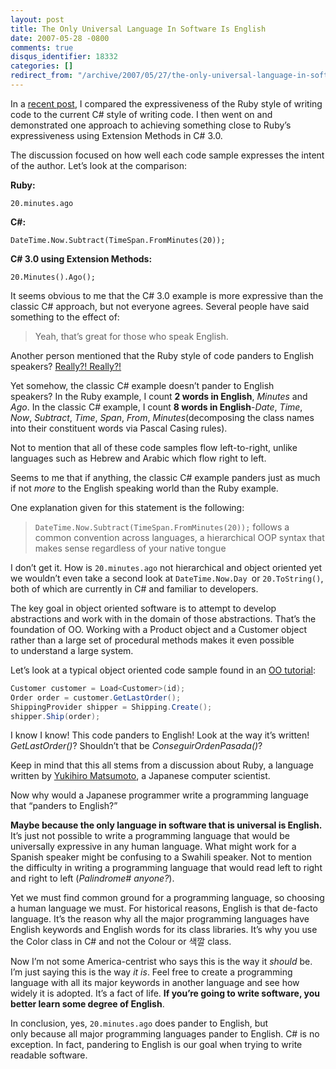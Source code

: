 ```yaml
---
layout: post
title: The Only Universal Language In Software Is English
date: 2007-05-28 -0800
comments: true
disqus_identifier: 18332
categories: []
redirect_from: "/archive/2007/05/27/the-only-universal-language-in-software-is-english.aspx/"
---
```


In a [recent
post](https://haacked.com/archive/2007/05/24/ruby-like-syntax-in-c-3.0.aspx "Ruby Like syntaxt in C# 3.0"),
I compared the expressiveness of the Ruby style of writing code to the
current C\# style of writing code. I then went on and demonstrated one
approach to achieving something close to Ruby’s expressiveness using
Extension Methods in C\# 3.0.

The discussion focused on how well each code sample expresses the intent
of the author. Let’s look at the comparison:

**Ruby:**

`20.minutes.ago`

**C\#:**

`DateTime.Now.Subtract(TimeSpan.FromMinutes(20));`

**C\# 3.0 using Extension Methods:**

`20.Minutes().Ago();`

It seems obvious to me that the C\# 3.0 example is more expressive than
the classic C\# approach, but not everyone agrees. Several people have
said something to the effect of:

> Yeah, that’s great for those who speak English.

Another person mentioned that the Ruby style of code panders to English
speakers? [Really?!
Really?!](http://www.youtube.com/p.swf?video_id=RjtVnqZCndo&eurl=http%3A//www.google.com/search%3Fq%3Dsnl%2Breally%26ie%3Dutf-8%26oe%3Dutf-8%26aq%3Dt%26rls%3Dorg.mozilla%3Aen-US%3Aofficial%26cl&iurl=http%3A//img.youtube.com/vi/RjtVnqZCndo/2.jpg&t=OEgsToPDskINT6UiHBRUM4_6iGlfBNhC "Really!?! with Seth and Amy")

Yet somehow, the classic C\# example doesn’t pander to English
speakers? In the Ruby example, I count **2 words in English**, *Minutes*
and *Ago*. In the classic C\# example, I count **8 words in
English**-*Date*, *Time*, *Now*, *Subtract*, *Time*, *Span*, *From*,
*Minutes*(decomposing the class names into their constituent words via
Pascal Casing rules).

Not to mention that all of these code samples flow left-to-right, unlike
languages such as Hebrew and Arabic which flow right to left.

Seems to me that if anything, the classic C\# example panders just as
much if not *more* to the English speaking world than the Ruby example.

One explanation given for this statement is the following:

> `DateTime.Now.Subtract(TimeSpan.FromMinutes(20));` follows a common
> convention across languages, a hierarchical OOP syntax that makes
> sense regardless of your native tongue

I don’t get it. How is `20.minutes.ago` not hierarchical and object
oriented yet we wouldn’t even take a second look at
`DateTime.Now.Day `or `20.ToString()`, both of which are currently in
C\# and familiar to developers.

The key goal in object oriented software is to attempt to develop
abstractions and work with in the domain of those abstractions. That’s
the foundation of OO. Working with a Product object and a Customer
object rather than a large set of procedural methods makes it even
possible to understand a large system.

Let’s look at a typical object oriented code sample found in an [OO
tutorial](http://www.developer.com/net/csharp/article.php/10918_1465681_1 "C# and VB Object-Oriented Programming in VS.NET"):

```csharp
Customer customer = Load<Customer>(id);
Order order = customer.GetLastOrder();
ShippingProvider shipper = Shipping.Create();
shipper.Ship(order);
```

I know I know! This code panders to English! Look at the way it’s
written! *GetLastOrder()*? Shouldn’t that be *ConseguirOrdenPasada()*?

Keep in mind that this all stems from a discussion about Ruby, a
language written by [Yukihiro
Matsumoto](http://en.wikipedia.org/wiki/Yukihiro_Matsumoto "Yukihiro Matsumoto"),
a Japanese computer scientist.

Now why would a Japanese programmer write a programming language that
“panders to English?”

**Maybe because the only language in software that is universal is
English.** It’s just not possible to write a programming language that
would be universally expressive in any human language. What might work
for a Spanish speaker might be confusing to a Swahili speaker. Not to
mention the difficulty in writing a programming language that would read
left to right and right to left (*Palindrome\# anyone?*).

Yet we must find common ground for a programming language, so choosing a
human language we must. For historical reasons, English is that de-facto
language. It’s the reason why all the major programming languages have
English keywords and English words for its class libraries. It’s why you
use the Color class in C\# and not the Colour or 색깔 class.

Now I’m not some America-centrist who says this is the way it *should*
be. I’m just saying this is the way *it is*. Feel free to create a
programming language with all its major keywords in another language and
see how widely it is adopted. It’s a fact of life. **If you’re going to
write software, you better learn some degree of English**.

In conclusion, yes, `20.minutes.ago` does pander to English, but
only because all major programming languages pander to English. C\# is
no exception. In fact, pandering to English is our goal when trying to
write readable software.

